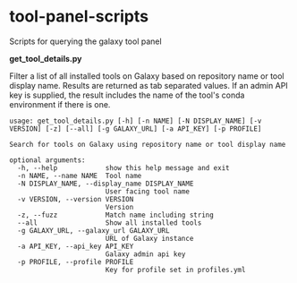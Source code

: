 # tool-panel-scripts
Scripts for querying the galaxy tool panel

**get_tool_details.py**

Filter a list of all installed tools on Galaxy based on repository name or tool display name.  Results are returned as
tab separated values.  If an admin API key is supplied, the result includes the name of the tool's conda environment if
there is one.

```
usage: get_tool_details.py [-h] [-n NAME] [-N DISPLAY_NAME] [-v VERSION] [-z] [--all] [-g GALAXY_URL] [-a API_KEY] [-p PROFILE]

Search for tools on Galaxy using repository name or tool display name

optional arguments:
  -h, --help            show this help message and exit
  -n NAME, --name NAME  Tool name
  -N DISPLAY_NAME, --display_name DISPLAY_NAME
                        User facing tool name
  -v VERSION, --version VERSION
                        Version
  -z, --fuzz            Match name including string
  --all                 Show all installed tools
  -g GALAXY_URL, --galaxy_url GALAXY_URL
                        URL of Galaxy instance
  -a API_KEY, --api_key API_KEY
                        Galaxy admin api key
  -p PROFILE, --profile PROFILE
                        Key for profile set in profiles.yml
```